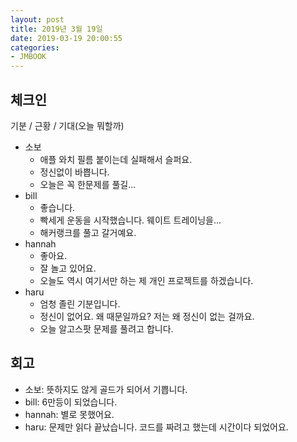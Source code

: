 ```yaml
---
layout: post
title: 2019년 3월 19일
date: 2019-03-19 20:00:55
categories:
- JMBOOK
---
```


## 체크인

기분 / 근황 / 기대(오늘 뭐할까)

* 소보
  * 애플 와치 필름 붙이는데 실패해서 슬퍼요.
  * 정신없이 바쁩니다.
  * 오늘은 꼭 한문제를 풀길...
* bill
  * 좋습니다.
  * 빡세게 운동을 시작했습니다. 웨이트 트레이닝을...
  * 해커랭크를 풀고 갈거예요.
* hannah
  * 좋아요.
  * 잘 놀고 있어요.
  * 오늘도 역시 여기서만 하는 제 개인 프로젝트를 하겠습니다.
* haru
  * 엄청 졸린 기분입니다.
  * 정신이 없어요. 왜 때문일까요? 저는 왜 정신이 없는 걸까요.
  * 오늘 알고스팟 문제를 풀려고 합니다.

## 회고

* 소보: 뜻하지도 않게 골드가 되어서 기쁩니다.
* bill: 6만등이 되었습니다.
* hannah: 별로 못했어요.
* haru: 문제만 읽다 끝났습니다. 코드를 짜려고 했는데 시간이다 되었어요.

